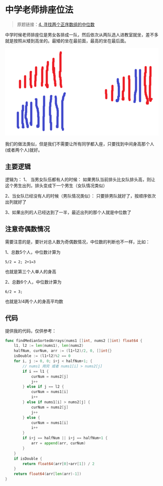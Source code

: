 # 中学老师排座位法
> 原题链接：[4. 寻找两个正序数组的中位数](https://leetcode-cn.com/problems/median-of-two-sorted-arrays/)

中学时候老师排座位是男女各排成一队，然后依次从两队选人进教室就坐，差不多就是按照从矮到高坐的。最矮的坐在最前面，最高的坐在最后面。

![排序](../pictures/problems/4/sort.png)

我们的做法类似，但是我们不需要让所有同学都入座，只要找到中间身高那个人(或者两个人)就好。
## 主要逻辑
逻辑为：
1、 当男女队伍都有人的时候：
如果男队当前排头比女队排头高，则让这个男生出列，排头变成下一个男生（女队情况类似）

2、当女队已经没有人的时候（男队情况类似）：
只要排男队就好了，按顺序依次出列就好了

3、如果出列的人已经达到了一半，最近出列的那个人就是中位数了

## 注意奇偶数情况
需要注意的是，要针对总人数为奇偶数情况，中位数的判断也不一样，比如：

1、总数5个人，中位数计算为
```
5/2 = 2; 2+1=3
```
也就是第三个人单人的身高

2、总数6个人，中位数计算为
```
6/2 = 3;
```
也就是3/4两个人的身高平均数

## 代码
提供我的代码，仅供参考：

```go []
func findMedianSortedArrays(nums1 []int, nums2 []int) float64 {
	l1, l2 := len(nums1), len(nums2)
	halfNum, curNum, arr := (l1+l2)/2, 0, []int{}
	isDouble := (l1+l2)%2 == 0
	for i, j := 0, 0; i+j < halfNum+1; {
		// nums1 用完 或者 nums1[i] > nums2[j]
		if i == l1 {
			curNum = nums2[j]
			j++
		} else if j == l2 {
			curNum = nums1[i]
			i++
		} else if nums1[i] > nums2[j] {
			curNum = nums2[j]
			j++
		} else {
			curNum = nums1[i]
			i++
		}
		if i+j == halfNum || i+j == halfNum+1 {
			arr = append(arr, curNum)
		}
	}
	if isDouble {
		return float64(arr[0]+arr[1]) / 2
	}
	return float64(arr[len(arr)-1])
}
```

